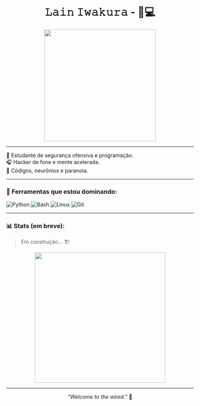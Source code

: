 <h1 align="center">𝙻𝚊𝚒𝚗 𝙸𝚠𝚊𝚔𝚞𝚛𝚊 - 🧠💻</h1>

<p align="center">
  <img src="https://cdn.fbsbx.com/v/t59.2708-21/523956807_2602957293381814_2108169450535585687_n.gif?_nc_cat=110&ccb=1-7&_nc_sid=66e727&_nc_ohc=HMqH_zzFtagQ7kNvwEB1yYE&_nc_oc=Adk_3JzQN94BfiPvAGjcihZS3Zw-CgrAfv8J2vF5gcoIKTFtZ5OwC5U1Nl1G1ipe2IC92_NYF4XP6FcyeGp_SIN8&_nc_zt=7&_nc_ht=cdn.fbsbx.com&_nc_gid=7CC7C4Tt0s-xwCiZgQ8nGw&oh=03_Q7cD2wFJ43_kgkimjK53VL0XQhHuT5M4IiNFahh_MdkqF3y4Tg&oe=68875DEE" width="300" />
</p>

---

🧬 Estudante de segurança ofensiva e programação.<br>
🎧 Hacker de fone e mente acelerada.<br>
🧠 Códigos, neurônios e paranoia.<br>

---

### 🧰 Ferramentas que estou dominando:

![Python](https://img.shields.io/badge/-Python-05122A?style=flat&logo=python)
![Bash](https://img.shields.io/badge/-Bash-05122A?style=flat&logo=gnu-bash)
![Linux](https://img.shields.io/badge/-Linux-05122A?style=flat&logo=linux)
![Git](https://img.shields.io/badge/-Git-05122A?style=flat&logo=git)

---

### 📊 Stats (em breve):

> Em construção... 🏗️

<p align="center">
  <img src="https://cdn.fbsbx.com/v/t59.2708-21/524292333_1084053566520888_690917348501301891_n.gif?_nc_cat=104&ccb=1-7&_nc_sid=66e727&_nc_ohc=NrURC4H3kB0Q7kNvwFC0Q85&_nc_oc=AdnUEbCFcbU1yFizp1SDFdIjEi43XHtVjWRNW3WlNKVeSRz5IdsdgCsD8r8nuZl9UaJ3OmP_ocT3XXy2OUb3_cXp&_nc_zt=7&_nc_ht=cdn.fbsbx.com&_nc_gid=2-BNmsHlrdAWpws1I03r3g&oh=03_Q7cD2wHUxXzQOuzPs-vNUJhLwR0Qi5WKb3AJHrVO5eoJKgsd0A&oe=68875FB6" width="350"/>
</p>

---

<p align="center"><i>“Welcome to the wired.”</i> 🧩</p>
